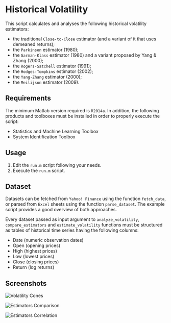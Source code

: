 # Historical Volatility

This script calculates and analyses the following historical volatility estimators:

* the traditional `Close-to-Close` estimator (and a variant of it that uses demeaned returns);
* the `Parkinson` estimator (1980);
* the `Garman-Klass` estimator (1980) and a variant proposed by Yang & Zhang (2000);
* the `Rogers-Satchell` estimator (1991);
* the `Hodges-Tompkins` estimator (2002);
* the `Yang-Zhang` estimator (2000);
* the `Meilijson` estimator (2009).

## Requirements

The minimum Matlab version required is `R2014a`. In addition, the following products and toolboxes must be installed in order to properly execute the script:

* Statistics and Machine Learning Toolbox
* System Identification Toolbox

## Usage

1. Edit the `run.m` script following your needs.
1. Execute the `run.m` script.

## Dataset

Datasets can be fetched from `Yahoo! Finance` using the function `fetch_data`, or parsed from `Excel` sheets using the function `parse_dataset`. The example script provides a good overview of both approaches.

Every dataset passed as input argument to `analyze_volatility`, `compare_estimators` and `estimate_volatility` functions must be structured as tables of historical time series having the following columns:
 - Date (numeric observation dates)
 - Open (opening prices)
 - High (highest prices)
 - Low (lowest prices)
 - Close (closing prices)
 - Return (log returns)

## Screenshots

![Volatility Cones](https://i.imgur.com/YCLS43M.png)

![Estimators Comparison](https://i.imgur.com/XRDiosz.png)

![Estimators Correlation](https://i.imgur.com/HtoBxXP.png)

